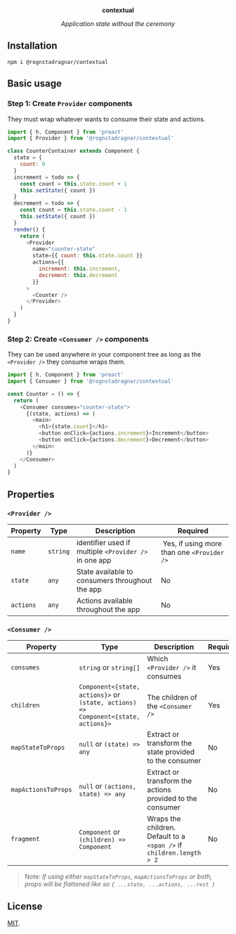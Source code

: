<p align="center"><strong>contextual</strong></p>
<p align="center"><i>Application state without the ceremony</i></p>

## Installation

```
npm i @rognstadragnar/contextual
```

## Basic usage

### Step 1: Create `Provider` components

They must wrap whatever wants to consume their state and actions.

```javascript
import { h, Component } from 'preact'
import { Provider } from '@rognstadragnar/contextual'

class CounterContainer extends Component {
  state = {
    count: 0
  }
  increment = todo => {
    const count = this.state.count + 1
    this.setState({ count })
  }
  decrement = todo => {
    const count = this.state.count - 1
    this.setState({ count })
  }
  render() {
    return (
      <Provider
        name="counter-state"
        state={{ count: this.state.count }}
        actions={{
          increment: this.increment,
          decrement: this.decrement
        }}
      >
        <Counter />
      </Provider>
    )
  }
}
```

### Step 2: Create `<Consumer />` components

They can be used anywhere in your component tree as long as the `<Provider />` they consume wraps them.

```javascript
import { h, Component } from 'preact'
import { Consumer } from '@rognstadragnar/contextual'

const Counter = () => {
  return (
    <Consumer consumes="counter-state">
      {(state, actions) => (
        <main>
          <h1>{state.count}</h1>
          <button onClick={actions.increment}>Increment</button>
          <button onClick={actions.decrement}>Decrement</button>
        </main>
      )}
    </Consumer>
  )
}
```

## Properties

### `<Provider />`

| Property  | Type     | Description                                           | Required                                    |
| --------- | -------- | ----------------------------------------------------- | ------------------------------------------- |
| `name`    | `string` | identifier used if multiple `<Provider />` in one app |  Yes, if using more than one `<Provider />` |
| `state`   | `any`    | State available to consumers throughout the app       | No                                          |
| `actions` | `any`    | Actions available throughout the app                  | No                                          |

### `<Consumer />`

| Property            | Type                                                                               | Description                                                          | Required |
| ------------------- | ---------------------------------------------------------------------------------- | -------------------------------------------------------------------- | -------- |
| `consumes`          | `string` or `string[]`                                                             | Which `<Provider />` it consumes                                     | Yes      |
| `children`          | `Component<{state, actions}>` or `(state, actions) => Component<{state, actions}>` | The children of the `<Consumer />`                                   | Yes      |
| `mapStateToProps`   | `null` or `(state) => any`                                                         | Extract or transform the state provided to the consumer              | No       |
| `mapActionsToProps` | `null` or `(actions, state) => any`                                                | Extract or transform the actions provided to the consumer            | No       |
| `fragment`          | `Component` or `(children) => Component`                                           | Wraps the children. Default to a `<span />` if `children.length > 2` | No       |

> Note:
> _If using either `mapStateToProps`, `mapActionsToProps` or both, props will be flattened like so `{ ...state, ...actions, ...rest }`_

## License

[MIT](LICENSE).
